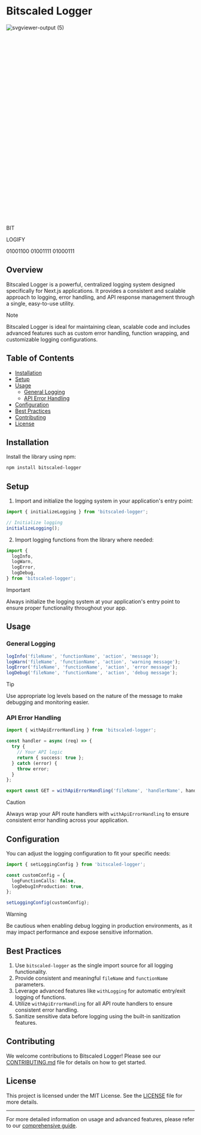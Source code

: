 # Bitscaled Logger

![svgviewer-output (5)](https://github.com/user-attachments/assets/bb16b07e-c510-4799-bb18-e3a2d8703229)<svg xmlns="http://www.w3.org/2000/svg" viewBox="0 0 200 200">
  <defs>
    <linearGradient id="bgGradient" x1="0%" y1="0%" x2="100%" y2="100%">
      <stop offset="0%" style="stop-color:#4a90e2;stop-opacity:1" />
      <stop offset="100%" style="stop-color:#3474c4;stop-opacity:1" />
    </linearGradient>
  </defs>
  
  <!-- Background -->
  <rect x="10" y="10" width="180" height="180" fill="url(#bgGradient)" rx="20" ry="20"/>
  
  <!-- Main text -->
  <text x="100" y="85" font-family="Rasheeq" font-size="80" fill="white" text-anchor="middle" dominant-baseline="central">BIT</text>
  
  <!-- Subtext -->
  <text x="100" y="130" font-family="Arial, sans-serif" font-size="20" fill="white" text-anchor="middle" dominant-baseline="central">LOGIFY</text>
  
  <!-- Log lines -->
  <g stroke="white" stroke-linecap="round">
    <path d="M40 160 L160 160" stroke-width="8" opacity="0.8"/>
    <path d="M60 175 L140 175" stroke-width="6" opacity="0.6"/>
    <path d="M80 185 L120 185" stroke-width="4" opacity="0.4"/>
  </g>
  
  <!-- Binary overlay -->
  <text x="20" y="30" font-family="Courier, monospace" font-size="10" fill="white" opacity="0.1">
    01001100 01001111 01000111
  </text>
</svg>



## Overview

Bitscaled Logger is a powerful, centralized logging system designed specifically for Next.js applications. It provides a consistent and scalable approach to logging, error handling, and API response management through a single, easy-to-use utility.

> [!NOTE]
> Bitscaled Logger is ideal for maintaining clean, scalable code and includes advanced features such as custom error handling, function wrapping, and customizable logging configurations.

## Table of Contents

- [Installation](#installation)
- [Setup](#setup)
- [Usage](#usage)
  - [General Logging](#general-logging)
  - [API Error Handling](#api-error-handling)
- [Configuration](#configuration)
- [Best Practices](#best-practices)
- [Contributing](#contributing)
- [License](#license)

## Installation

Install the library using npm:

```bash
npm install bitscaled-logger
```

## Setup

1. Import and initialize the logging system in your application's entry point:

```typescript
import { initializeLogging } from 'bitscaled-logger';

// Initialize logging
initializeLogging();
```

2. Import logging functions from the library where needed:

```typescript
import {
  logInfo,
  logWarn,
  logError,
  logDebug,
} from 'bitscaled-logger';
```

> [!IMPORTANT]
> Always initialize the logging system at your application's entry point to ensure proper functionality throughout your app.

## Usage

### General Logging

```typescript
logInfo('fileName', 'functionName', 'action', 'message');
logWarn('fileName', 'functionName', 'action', 'warning message');
logError('fileName', 'functionName', 'action', 'error message');
logDebug('fileName', 'functionName', 'action', 'debug message');
```

> [!TIP]
> Use appropriate log levels based on the nature of the message to make debugging and monitoring easier.

### API Error Handling

```typescript
import { withApiErrorHandling } from 'bitscaled-logger';

const handler = async (req) => {
  try {
    // Your API logic
    return { success: true };
  } catch (error) {
    throw error;
  }
};

export const GET = withApiErrorHandling('fileName', 'handlerName', handler);
```

> [!CAUTION]
> Always wrap your API route handlers with `withApiErrorHandling` to ensure consistent error handling across your application.

## Configuration

You can adjust the logging configuration to fit your specific needs:

```typescript
import { setLoggingConfig } from 'bitscaled-logger';

const customConfig = {
  logFunctionCalls: false,
  logDebugInProduction: true,
};

setLoggingConfig(customConfig);
```

> [!WARNING]
> Be cautious when enabling debug logging in production environments, as it may impact performance and expose sensitive information.

## Best Practices

1. Use `bitscaled-logger` as the single import source for all logging functionality.
2. Provide consistent and meaningful `fileName` and `functionName` parameters.
3. Leverage advanced features like `withLogging` for automatic entry/exit logging of functions.
4. Utilize `withApiErrorHandling` for all API route handlers to ensure consistent error handling.
5. Sanitize sensitive data before logging using the built-in sanitization features.

## Contributing

We welcome contributions to Bitscaled Logger! Please see our [CONTRIBUTING.md](CONTRIBUTING.md) file for details on how to get started.

## License

This project is licensed under the MIT License. See the [LICENSE](LICENSE) file for more details.

---

For more detailed information on usage and advanced features, please refer to our [comprehensive guide](./logging-system-guide.md).
